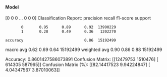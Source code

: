 #### Model
[0 0 0 ... 0 0 0]
Classification Report:
              precision    recall  f1-score   support

           0       0.95      0.89      0.92  13990229
           1       0.28      0.49      0.36   1202270

    accuracy                           0.86  15192499
   macro avg       0.62      0.69      0.64  15192499
weighted avg       0.90      0.86      0.88  15192499

Accuracy: 0.8601427586073891
Confusion Matrix:
[[12479753  1510476]
 [  614305   587965]]
Confusion Matrix (%):
[[82.14417523  9.94224847]
 [ 4.04347567  3.87010063]]
